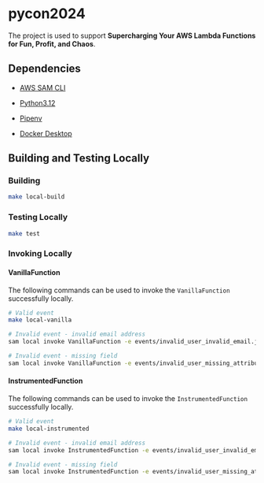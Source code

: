 # pycon2024

The project is used to support **Supercharging Your AWS Lambda Functions for Fun, Profit, and Chaos**.

## Dependencies

* [AWS SAM CLI](https://docs.aws.amazon.com/serverless-application-model/latest/developerguide/install-sam-cli.html)

* [Python3.12](https://www.python.org/downloads/)

* [Pipenv](https://pipenv.pypa.io/en/latest/)

* [Docker Desktop](https://www.docker.com/products/docker-desktop/)

## Building and Testing Locally

### Building

```bash
make local-build
```

### Testing Locally

```bash
make test
```

### Invoking Locally

#### VanillaFunction

The following commands can be used to invoke the `VanillaFunction` successfully locally.

```bash
# Valid event
make local-vanilla

# Invalid event - invalid email address
sam local invoke VanillaFunction -e events/invalid_user_invalid_email.json

# Invalid event - missing field
sam local invoke VanillaFunction -e events/invalid_user_missing_attribute.json
```

#### InstrumentedFunction

The following commands can be used to invoke the `InstrumentedFunction` successfully locally.

```bash
# Valid event
make local-instrumented

# Invalid event - invalid email address
sam local invoke InstrumentedFunction -e events/invalid_user_invalid_email.json

# Invalid event - missing field
sam local invoke InstrumentedFunction -e events/invalid_user_missing_attribute.json
```
